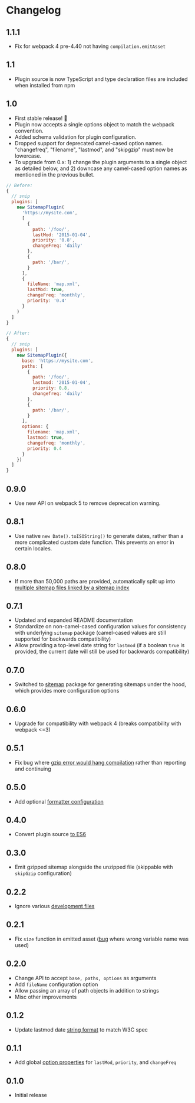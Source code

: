 # Changelog

## 1.1.1

* Fix for webpack 4 pre-4.40 not having `compilation.emitAsset`

## 1.1

* Plugin source is now TypeScript and type declaration files are included when installed from npm

## 1.0

* First stable release! :tada:
* Plugin now accepts a single options object to match the webpack convention.
* Added schema validation for plugin configuration.
* Dropped support for deprecated camel-cased option names. "changefreq", "filename", "lastmod", and "skipgzip" must now be lowercase.
* To upgrade from 0.x: 1) change the plugin arguments to a single object as detailed below, and 2) downcase any camel-cased option names as mentioned in the previous bullet.

```javascript
// Before:
{
  // snip
  plugins: [
    new SitemapPlugin(
      'https://mysite.com',
      [
        {
          path: '/foo/',
          lastMod: '2015-01-04',
          priority: '0.8',
          changeFreq: 'daily'
        },
        {
          path: '/bar/',
        }
      ],
      {
        fileName: 'map.xml',
        lastMod: true,
        changeFreq: 'monthly',
        priority: '0.4'
      }
    )
  ]
}

// After:
{
  // snip
  plugins: [
    new SitemapPlugin({
      base: 'https://mysite.com',
      paths: [
        {
          path: '/foo/',
          lastmod: '2015-01-04',
          priority: 0.8,
          changefreq: 'daily'
        },
        {
          path: '/bar/',
        }
      ],
      options: {
        filename: 'map.xml',
        lastmod: true,
        changefreq: 'monthly',
        priority: 0.4
      }
    })
  ]
}
```

## 0.9.0

* Use new API on webpack 5 to remove deprecation warning.

## 0.8.1

* Use native `new Date().toISOString()` to generate dates, rather than a more complicated custom date function. This prevents an error in certain locales.

## 0.8.0

* If more than 50,000 paths are provided, automatically split up into [multiple sitemap files linked by a sitemap index](https://support.google.com/webmasters/answer/75712)

## 0.7.1

* Updated and expanded README documentation
* Standardize on non-camel-cased configuration values for consistency with underlying `sitemap` package (camel-cased values are still supported for backwards compatibility)
* Allow providing a top-level date string for `lastmod` (if a boolean `true` is provided, the current date will still be used for backwards compatibility)

## 0.7.0

* Switched to [sitemap](https://www.npmjs.com/package/sitemap) package for generating sitemaps under the hood, which provides more configuration options

## 0.6.0

* Upgrade for compatibility with webpack 4 (breaks compatibility with webpack <=3)

## 0.5.1

* Fix bug where [gzip error would hang compilation](https://github.com/schneidmaster/sitemap-webpack-plugin/pull/11) rather than reporting and continuing

## 0.5.0

* Add optional [formatter configuration](https://github.com/schneidmaster/sitemap-webpack-plugin/pull/7)

## 0.4.0

* Convert plugin source [to ES6](https://github.com/schneidmaster/sitemap-webpack-plugin/pull/6)

## 0.3.0

* Emit gzipped sitemap alongside the unzipped file (skippable with `skipGzip` configuration)

## 0.2.2

* Ignore various [development files](https://github.com/schneidmaster/sitemap-webpack-plugin/commit/00dca118340b9ee5717a3e2e0b305728aa35c69d)

## 0.2.1

* Fix `size` function in emitted asset ([bug](https://github.com/schneidmaster/sitemap-webpack-plugin/commit/87ea98c70f9252a6063f033df590f9a020f89945) where wrong variable name was used)

## 0.2.0

* Change API to accept `base, paths, options` as arguments
* Add `fileName` configuration option
* Allow passing an array of path objects in addition to strings
* Misc other improvements

## 0.1.2

* Update lastmod date [string format](https://github.com/schneidmaster/sitemap-webpack-plugin/pull/3) to match W3C spec

## 0.1.1

* Add global [option properties](https://github.com/schneidmaster/sitemap-webpack-plugin/pull/1) for `lastMod`, `priority`, and `changeFreq`

## 0.1.0

* Initial release
